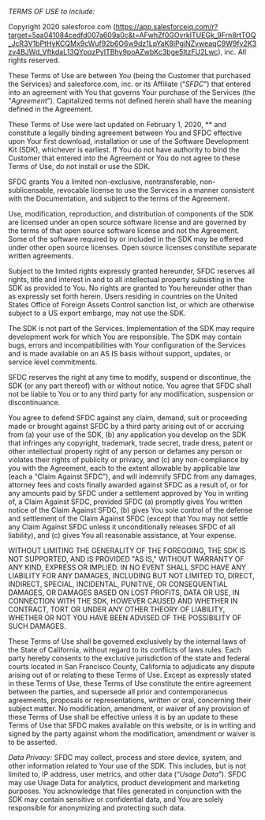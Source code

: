 *TERMS OF USE to include:*


Copyright 2020 salesforce.com (https://app.salesforceiq.com/r?target=5aa041084cedfd007a609a0c&t=AFwhZf0GOvrkITUEGk_9Frn8rtTOQ_JcR3V1bPtHyKCQMx9cWuf92b6O6w9dz1LpYaK8lPgjNZvweaqC9W9fv2K3zv4BJWd_VftkdaL13QYpqzPyITBhy9poAZwbKc3bge5ItzFU2Lwc), inc. All rights reserved. 

These Terms of Use are between *You* (being the Customer that purchased the Services) and salesforce.com, inc. or its Affiliate (“*SFDC*”) that entered into an agreement with You that governs Your purchase of the Services (the “*Agreement*”). Capitalized terms not defined herein shall have the meaning defined in the Agreement.
 
These Terms of Use were last updated on February 1, 2020, ** and constitute a legally binding agreement between You and SFDC effective upon Your first download, installation or use of the Software Development Kit (SDK), whichever is earliest. If You do not have authority to bind the Customer that entered into the Agreement or You do not agree to these Terms of Use, do not install or use the SDK. 
 
SFDC grants You a limited non-exclusive, non­transferable, non-sublicensable, revocable license to use the Services in a manner consistent with the Documentation, and subject to the terms of the Agreement.  

Use, modification, reproduction, and distribution of components of the SDK are licensed under an open source software license and are governed by the terms of that open source software license and not the Agreement. Some of the software required by or included in the SDK may be offered under other open source licenses. Open source licenses constitute separate written agreements.

Subject to the limited rights expressly granted hereunder, SFDC reserves all rights, title and interest in and to all intellectual property subsisting in the SDK as provided to You. No rights are granted to You hereunder other than as expressly set forth herein.  Users residing in countries on the United States Office of Foreign Assets Control sanction list, or which are otherwise subject to a US export embargo, may not use the SDK.
 
The SDK is not part of the Services. Implementation of the SDK may require development work for which You are responsible. The SDK may contain bugs, errors and incompatibilities with Your configuration of the Services and is made available on an AS IS basis without support, updates, or service level commitments. 
 
SFDC reserves the right at any time to modify, suspend or discontinue, the SDK (or any part thereof) with or without notice. You agree that SFDC shall not be liable to You or to any third party for any modification, suspension or discontinuance.

You agree to defend SFDC against any claim, demand, suit or proceeding made or brought against SFDC by a third party arising out of or accruing from (a) your use of the SDK, (b) any application you develop on the SDK that infringes any copyright, trademark, trade secret, trade dress, patent or other intellectual property right of any person or defames any person or violates their rights of publicity or privacy, and (c) any non-compliance by you with the Agreement, each to the extent allowable by applicable law (each a “Claim Against SFDC”), and will indemnify SFDC from any damages, attorney fees and costs finally awarded against SFDC as a result of, or for any amounts paid by SFDC under a settlement approved by You in writing of, a Claim Against SFDC, provided SFDC (a) promptly gives You written notice of the Claim Against SFDC, (b) gives You sole control of the defense and settlement of the Claim Against SFDC (except that You may not settle any Claim Against SFDC unless it unconditionally releases SFDC of all liability), and (c) gives You all reasonable assistance, at Your expense.

WITHOUT LIMITING THE GENERALITY OF THE FOREGOING, THE SDK IS NOT SUPPORTED, AND IS PROVIDED "AS IS," WITHOUT WARRANTY OF ANY KIND, EXPRESS OR IMPLIED. IN NO EVENT SHALL SFDC HAVE ANY LIABILITY FOR ANY DAMAGES, INCLUDING BUT NOT LIMITED TO, DIRECT, INDIRECT, SPECIAL, INCIDENTAL, PUNITIVE, OR CONSEQUENTIAL DAMAGES, OR DAMAGES BASED ON LOST PROFITS, DATA OR USE, IN CONNECTION WITH THE SDK, HOWEVER CAUSED AND WHETHER IN CONTRACT, TORT OR UNDER ANY OTHER THEORY OF LIABILITY, WHETHER OR NOT YOU HAVE BEEN ADVISED OF THE POSSIBILITY OF SUCH DAMAGES.
 
These Terms of Use shall be governed exclusively by the internal laws of the State of California, without regard to its conflicts of laws rules. Each party hereby consents to the exclusive jurisdiction of the state and federal courts located in San Francisco County, California to adjudicate any dispute arising out of or relating to these Terms of Use. Except as expressly stated in these Terms of Use, these Terms of Use constitute the entire agreement between the parties, and supersede all prior and contemporaneous agreements, proposals or representations, written or oral, concerning their subject matter. No modification, amendment, or waiver of any provision of these Terms of Use shall be effective unless it is by an update to these Terms of Use that SFDC makes available on this website, or is in writing and signed by the party against whom the modification, amendment or waiver is to be asserted.

*_Data Privacy_:* 
SFDC may collect, process and store device, system, and other information related to Your use of the SDK. This includes, but is not limited to, IP address, user metrics, and other data (“*Usage Data*”). SFDC may use Usage Data for analytics, product development and marketing purposes. You acknowledge that files generated in conjunction with the SDK may contain sensitive or confidential data, and You are solely responsible for anonymizing and protecting such data.  
